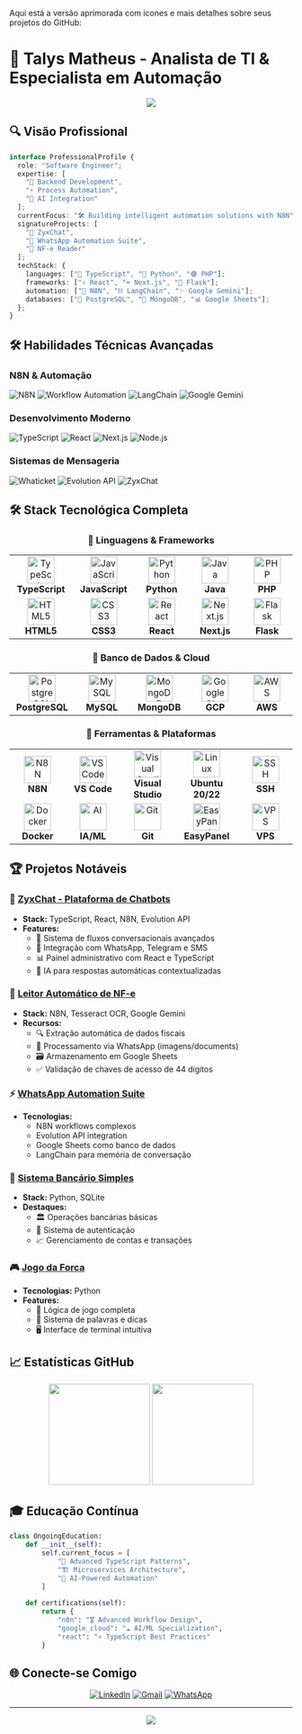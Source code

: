 Aqui está a versão aprimorada com ícones e mais detalhes sobre seus projetos do GitHub:

# 🚀 Talys Matheus - Analista de TI & Especialista em Automação

<div align="center">
  <img src="https://readme-typing-svg.herokuapp.com/?color=9745f5&size=32&center=true&vCenter=true&width=600&height=50&lines=Full-Stack+Developer;N8N+Workflow+Expert;AI+Integration+Specialist;Typescript+Engineer" />
</div>

## 🔍 Visão Profissional

```typescript
interface ProfessionalProfile {
  role: "Software Engineer";
  expertise: [
    "🔧 Backend Development", 
    "⚡ Process Automation", 
    "🧠 AI Integration"
  ];
  currentFocus: "🛠️ Building intelligent automation solutions with N8N";
  signatureProjects: [
    "💬 ZyxChat", 
    "📱 WhatsApp Automation Suite", 
    "🧾 NF-e Reader"
  ];
  techStack: {
    languages: ["🔵 TypeScript", "🐍 Python", "🟣 PHP"];
    frameworks: ["⚛️ React", "➡️ Next.js", "🍶 Flask"];
    automation: ["🔄 N8N", "⛓️ LangChain", "✨ Google Gemini"];
    databases: ["🐘 PostgreSQL", "🍃 MongoDB", "📊 Google Sheets"];
  };
}
```

## 🛠️ Habilidades Técnicas Avançadas

### N8N & Automação
![N8N](https://img.shields.io/badge/N8N-000000?style=for-the-badge&logo=n8n&logoColor=white)
![Workflow Automation](https://img.shields.io/badge/Workflow_Automation-FF6C37?style=for-the-badge&logo=robot&logoColor=white)
![LangChain](https://img.shields.io/badge/LangChain-00ADD8?style=for-the-badge&logo=chainlink&logoColor=white)
![Google Gemini](https://img.shields.io/badge/Google_Gemini-4285F4?style=for-the-badge&logo=google&logoColor=white)

### Desenvolvimento Moderno
![TypeScript](https://img.shields.io/badge/TypeScript-3178C6?style=for-the-badge&logo=typescript&logoColor=white)
![React](https://img.shields.io/badge/React-61DAFB?style=for-the-badge&logo=react&logoColor=black)
![Next.js](https://img.shields.io/badge/Next.js-000000?style=for-the-badge&logo=nextdotjs&logoColor=white)
![Node.js](https://img.shields.io/badge/Node.js-339933?style=for-the-badge&logo=nodedotjs&logoColor=white)

### Sistemas de Mensageria
![Whaticket](https://img.shields.io/badge/Whaticket-25D366?style=for-the-badge&logo=whatsapp&logoColor=white)
![Evolution API](https://img.shields.io/badge/Evolution_API-075E54?style=for-the-badge&logo=whatsapp&logoColor=white)
![ZyxChat](https://img.shields.io/badge/ZyxChat-FF6C37?style=for-the-badge&logo=chatbot&logoColor=white)

## 🛠️ Stack Tecnológica Completa

<div align="center">
  
### 🔹 Linguagens & Frameworks
<table>
  <tr>
    <td align="center" width="110">
      <img src="https://skillicons.dev/icons?i=ts" width="48" height="48" alt="TypeScript"/>
      <br><strong>TypeScript</strong>
    </td>
    <td align="center" width="110">
      <img src="https://skillicons.dev/icons?i=js" width="48" height="48" alt="JavaScript"/>
      <br><strong>JavaScript</strong>
    </td>
    <td align="center" width="110">
      <img src="https://skillicons.dev/icons?i=py" width="48" height="48" alt="Python"/>
      <br><strong>Python</strong>
    </td>
    <td align="center" width="110">
      <img src="https://skillicons.dev/icons?i=java" width="48" height="48" alt="Java"/>
      <br><strong>Java</strong>
    </td>
    <td align="center" width="110">
      <img src="https://skillicons.dev/icons?i=php" width="48" height="48" alt="PHP"/>
      <br><strong>PHP</strong>
    </td>
  </tr>
  <tr>
    <td align="center" width="110">
      <img src="https://skillicons.dev/icons?i=html" width="48" height="48" alt="HTML5"/>
      <br><strong>HTML5</strong>
    </td>
    <td align="center" width="110">
      <img src="https://skillicons.dev/icons?i=css" width="48" height="48" alt="CSS3"/>
      <br><strong>CSS3</strong>
    </td>
    <td align="center" width="110">
      <img src="https://skillicons.dev/icons?i=react" width="48" height="48" alt="React"/>
      <br><strong>React</strong>
    </td>
    <td align="center" width="110">
      <img src="https://skillicons.dev/icons?i=nextjs" width="48" height="48" alt="Next.js"/>
      <br><strong>Next.js</strong>
    </td>
    <td align="center" width="110">
      <img src="https://skillicons.dev/icons?i=flask" width="48" height="48" alt="Flask"/>
      <br><strong>Flask</strong>
    </td>
  </tr>
</table>

### 🔹 Banco de Dados & Cloud
<table>
  <tr>
    <td align="center" width="110">
      <img src="https://skillicons.dev/icons?i=postgres" width="48" height="48" alt="PostgreSQL"/>
      <br><strong>PostgreSQL</strong>
    </td>
    <td align="center" width="110">
      <img src="https://skillicons.dev/icons?i=mysql" width="48" height="48" alt="MySQL"/>
      <br><strong>MySQL</strong>
    </td>
    <td align="center" width="110">
      <img src="https://skillicons.dev/icons?i=mongodb" width="48" height="48" alt="MongoDB"/>
      <br><strong>MongoDB</strong>
    </td>
    <td align="center" width="110">
      <img src="https://skillicons.dev/icons?i=googlecloud" width="48" height="48" alt="Google Cloud"/>
      <br><strong>GCP</strong>
    </td>
    <td align="center" width="110">
      <img src="https://skillicons.dev/icons?i=aws" width="48" height="48" alt="AWS"/>
      <br><strong>AWS</strong>
    </td>
  </tr>
</table>

### 🔹 Ferramentas & Plataformas
<table>
  <tr>
    <td align="center" width="110">
      <img src="https://skillicons.dev/icons?i=n8n" width="48" height="48" alt="N8N"/>
      <br><strong>N8N</strong>
    </td>
    <td align="center" width="110">
      <img src="https://skillicons.dev/icons?i=vscode" width="48" height="48" alt="VSCode"/>
      <br><strong>VS Code</strong>
    </td>
    <td align="center" width="110">
      <img src="https://skillicons.dev/icons?i=visualstudio" width="48" height="48" alt="Visual Studio"/>
      <br><strong>Visual Studio</strong>
    </td>
    <td align="center" width="110">
      <img src="https://skillicons.dev/icons?i=linux" width="48" height="48" alt="Linux"/>
      <br><strong>Ubuntu 20/22</strong>
    </td>
    <td align="center" width="110">
      <img src="https://skillicons.dev/icons?i=ssh" width="48" height="48" alt="SSH"/>
      <br><strong>SSH</strong>
    </td>
  </tr>
  <tr>
    <td align="center" width="110">
      <img src="https://skillicons.dev/icons?i=docker" width="48" height="48" alt="Docker"/>
      <br><strong>Docker</strong>
    </td>
    <td align="center" width="110">
      <img src="https://skillicons.dev/icons?i=ai" width="48" height="48" alt="AI"/>
      <br><strong>IA/ML</strong>
    </td>
    <td align="center" width="110">
      <img src="https://skillicons.dev/icons?i=git" width="48" height="48" alt="Git"/>
      <br><strong>Git</strong>
    </td>
    <td align="center" width="110">
      <img src="custom-easypanel-icon.png" width="48" height="48" alt="EasyPanel"/>
      <br><strong>EasyPanel</strong>
    </td>
    <td align="center" width="110">
      <img src="https://skillicons.dev/icons?i=server" width="48" height="48" alt="VPS"/>
      <br><strong>VPS</strong>
    </td>
  </tr>
</table>

</div>

## 🏆 Projetos Notáveis

### 💬 [ZyxChat - Plataforma de Chatbots](https://github.com/Tcordeir0/ZyxChat)
- **Stack:** TypeScript, React, N8N, Evolution API
- **Features:**
  - 🚀 Sistema de fluxos conversacionais avançados
  - 🔄 Integração com WhatsApp, Telegram e SMS
  - 📊 Painel administrativo com React e TypeScript
  - 🤖 IA para respostas automáticas contextualizadas

### 📄 [Leitor Automático de NF-e](https://github.com/Tcordeir0/Leitor-de-NF)
- **Stack:** N8N, Tesseract OCR, Google Gemini
- **Recursos:**
  - 🔍 Extração automática de dados fiscais
  - 📱 Processamento via WhatsApp (imagens/documents)
  - 🗃️ Armazenamento em Google Sheets
  - ✅ Validação de chaves de acesso de 44 dígitos

### ⚡ [WhatsApp Automation Suite](https://github.com/Tcordeir0/WhatsApp-Automation)
- **Tecnologias:** 
  - N8N workflows complexos
  - Evolution API integration
  - Google Sheets como banco de dados
  - LangChain para memória de conversação

### 🏦 [Sistema Bancário Simples](https://github.com/Tcordeir0/Sistema-Bancario)
- **Stack:** Python, SQLite
- **Destaques:**
  - 🏛️ Operações bancárias básicas
  - 🔐 Sistema de autenticação
  - 📈 Gerenciamento de contas e transações

### 🎮 [Jogo da Forca](https://github.com/Tcordeir0/Jogo-da-Forca)
- **Tecnologias:** Python
- **Features:**
  - 🎯 Lógica de jogo completa
  - 📖 Sistema de palavras e dicas
  - 🖥️ Interface de terminal intuitiva

## 📈 Estatísticas GitHub

<div align="center">
  <img height="180em" src="https://github-readme-stats.vercel.app/api?username=Tcordeir0&show_icons=true&theme=tokyonight&include_all_commits=true&count_private=true&locale=pt-br"/>
  <img height="180em" src="https://github-readme-stats.vercel.app/api/top-langs/?username=Tcordeir0&layout=compact&langs_count=7&theme=tokyonight&locale=pt-br"/>
</div>

## 🎓 Educação Contínua

```python
class OngoingEducation:
    def __init__(self):
        self.current_focus = [
            "📘 Advanced TypeScript Patterns",
            "🏗️ Microservices Architecture",
            "🤖 AI-Powered Automation"
        ]
        
    def certifications(self):
        return {
            "n8n": "🎖️ Advanced Workflow Design",
            "google_cloud": "☁️ AI/ML Specialization",
            "react": "⚛️ TypeScript Best Practices"
        }
```

## 🌐 Conecte-se Comigo

<div align="center">

[![LinkedIn](https://img.shields.io/badge/LinkedIn-0077B5?style=for-the-badge&logo=linkedin&logoColor=white)](https://www.linkedin.com/in/talys-matheus-c-silva-b04aa42a7/)
[![Gmail](https://img.shields.io/badge/Gmail-D14836?style=for-the-badge&logo=gmail&logoColor=white)](mailto:talysmatheus12@gmail.com)
[![WhatsApp](https://img.shields.io/badge/WhatsApp-25D366?style=for-the-badge&logo=whatsapp&logoColor=white)](https://wa.me/5564999727955)

</div>

---

<div align="center">
  <img src="https://komarev.com/ghpvc/?username=Tcordeir0&color=blueviolet&style=flat-square&label=Visualizações+do+Perfil"/>
</div>
